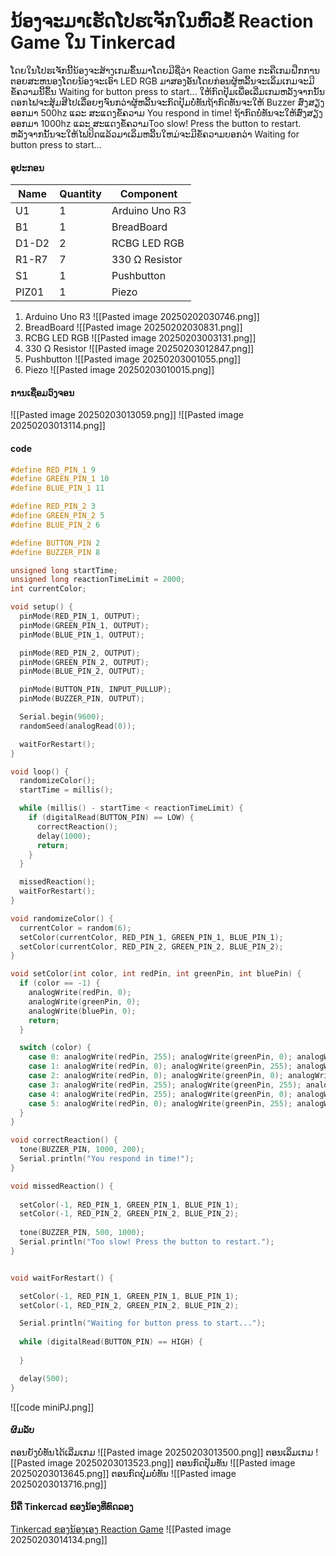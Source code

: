 # ນ້ອງຈະມາເຮັດໂປຮເຈັກໃນຫົວຂໍ້ Reaction Game ໃນ Tinkercad
ໂດຍໃນໂປຮເຈັກນີ້ນ້ອງຈະສ້າງເກມຂຶ້ນມາໂດຍມີຊື່ວ່າ Reaction Game ກະຄືເກມຝືກການຕອຍສະຫນອງໂດຍນ້ອງຈະເອົາ LED RGB ມາສອງອັນໂດຍກ່ອນຜູ້ຫລີ້ນຈະເລິ່ມເກມຈະມີຂໍ້ຄວາມນີ້ຂຶ້ນ Waiting for button press to start... ໃຫ້ກົດປຸ້ມເພື່ອເລີ່ມເກມຫລັງຈາກນັ້ນດອກໄຟຈະສຸ້ມສີໄປເລື່ອຍໆຈົນກວ່າຜູ້ຫລີ້ນຈະກົດປຸ້ມບໍ່ທັນຖ້າກົດທັນຈະໃຫ້ Buzzer ສົ່ງສຽງອອກມາ 500hz ແລະ ສະແດງຂໍ້ຄວາມ You respond in time! ຖ້າກົດບໍ່ທັນຈະໃຫ້ສົ່ງສຽງອອກມາ 1000hz ແລະ ສະແດງຂໍ້ຄວາມToo slow! Press the button to restart. ຫລັງຈາກນັ້ນຈະໃຫ້ໄຟປິດແລ້ວມາເລິ່ມຫລີ້ນໃຫມ່ຈະມີຂໍ້ຄວາມບອກວ່າ Waiting for button press to start...
#### ອຸປະກອນ
| Name  | Quantity | Component      |
| ----- | -------- | -------------- |
| U1    | 1        | Arduino Uno R3 |
| B1    | 1        | BreadBoard     |
| D1-D2 | 2        | RCBG LED RGB   |
| R1-R7 | 7        | 330 Ω Resistor |
| S1    | 1        | Pushbutton     |
| PIZ01 | 1        | Piezo          |
1. Arduino Uno R3
![[Pasted image 20250202030746.png]]
2. BreadBoard
![[Pasted image 20250202030831.png]]
1. RCBG LED RGB
![[Pasted image 20250203003131.png]]
2. 330 Ω Resistor
![[Pasted image 20250203012847.png]]
3. Pushbutton
![[Pasted image 20250203001055.png]]
4. Piezo
![[Pasted image 20250203010015.png]]
#### ການເຊື່ອມວົງຈອນ
![[Pasted image 20250203013059.png]]
![[Pasted image 20250203013114.png]]
#### code
```c++
#define RED_PIN_1 9
#define GREEN_PIN_1 10
#define BLUE_PIN_1 11

#define RED_PIN_2 3
#define GREEN_PIN_2 5
#define BLUE_PIN_2 6

#define BUTTON_PIN 2
#define BUZZER_PIN 8

unsigned long startTime;
unsigned long reactionTimeLimit = 2000; 
int currentColor;

void setup() {
  pinMode(RED_PIN_1, OUTPUT);
  pinMode(GREEN_PIN_1, OUTPUT);
  pinMode(BLUE_PIN_1, OUTPUT);

  pinMode(RED_PIN_2, OUTPUT);
  pinMode(GREEN_PIN_2, OUTPUT);
  pinMode(BLUE_PIN_2, OUTPUT);

  pinMode(BUTTON_PIN, INPUT_PULLUP);
  pinMode(BUZZER_PIN, OUTPUT);

  Serial.begin(9600);
  randomSeed(analogRead(0));

  waitForRestart();  
}

void loop() {
  randomizeColor();
  startTime = millis();

  while (millis() - startTime < reactionTimeLimit) {
    if (digitalRead(BUTTON_PIN) == LOW) {
      correctReaction();
      delay(1000);
      return;
    }
  }

  missedReaction();
  waitForRestart();  
}

void randomizeColor() {
  currentColor = random(6);
  setColor(currentColor, RED_PIN_1, GREEN_PIN_1, BLUE_PIN_1);
  setColor(currentColor, RED_PIN_2, GREEN_PIN_2, BLUE_PIN_2);
}

void setColor(int color, int redPin, int greenPin, int bluePin) {
  if (color == -1) {
    analogWrite(redPin, 0);
    analogWrite(greenPin, 0);
    analogWrite(bluePin, 0);
    return;
  }

  switch (color) {
    case 0: analogWrite(redPin, 255); analogWrite(greenPin, 0); analogWrite(bluePin, 0); break;
    case 1: analogWrite(redPin, 0); analogWrite(greenPin, 255); analogWrite(bluePin, 0); break;
    case 2: analogWrite(redPin, 0); analogWrite(greenPin, 0); analogWrite(bluePin, 255); break;
    case 3: analogWrite(redPin, 255); analogWrite(greenPin, 255); analogWrite(bluePin, 0); break;
    case 4: analogWrite(redPin, 255); analogWrite(greenPin, 0); analogWrite(bluePin, 255); break;
    case 5: analogWrite(redPin, 0); analogWrite(greenPin, 255); analogWrite(bluePin, 255); break;
  }
}

void correctReaction() {
  tone(BUZZER_PIN, 1000, 200);
  Serial.println("You respond in time!");
}

void missedReaction() {
  
  setColor(-1, RED_PIN_1, GREEN_PIN_1, BLUE_PIN_1);
  setColor(-1, RED_PIN_2, GREEN_PIN_2, BLUE_PIN_2);
  
  tone(BUZZER_PIN, 500, 1000);
  Serial.println("Too slow! Press the button to restart.");
}


void waitForRestart() {

  setColor(-1, RED_PIN_1, GREEN_PIN_1, BLUE_PIN_1);
  setColor(-1, RED_PIN_2, GREEN_PIN_2, BLUE_PIN_2);

  Serial.println("Waiting for button press to start...");
  
  while (digitalRead(BUTTON_PIN) == HIGH) {
 
  }

  delay(500);  
}

```
![[code miniPJ.png]]
#### ຜົມລັບ
ຕອນຍັງບໍ່ທັນໄດ້ເລີ່ມເກມ
![[Pasted image 20250203013500.png]]
ຕອນເລິ່ມເກມ
![[Pasted image 20250203013523.png]]
ຕອນກົດປຸ້ມທັນ
![[Pasted image 20250203013645.png]]
ຕອນກົດປຸ່ມບໍ່ທັນ
![[Pasted image 20250203013716.png]]
#### ນີ້ຄື Tinkercad ຂອງນ້ອງທີ່ທົດລອງ
[Tinkercad ຂອງນ້ອງເອງ Reaction Game](https://www.tinkercad.com/things/3iIyaFsEGkO-reaction-game-?sharecode=HSn1FuRqAYxAm-tuOY5fiAjTdSFpxeu_QW4PflaqiX8)
![[Pasted image 20250203014134.png]]
